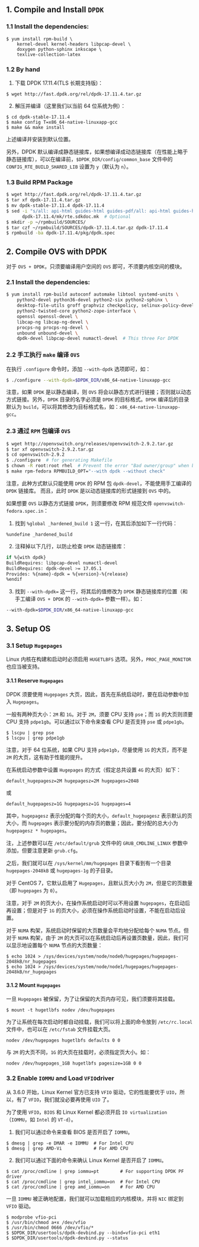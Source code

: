 
## 1. Compile and Install `DPDK`

### 1.1 Install the dependencies:

```shell
$ yum install rpm-build \
    kernel-devel kernel-headers libpcap-devel \
    doxygen python-sphinx inkscape \
    texlive-collection-latex
```

### 1.2 By hand

1. 下载 DPDK 17.11.4(TLS 长期支持版)：
```shell
$ wget http://fast.dpdk.org/rel/dpdk-17.11.4.tar.gz
```
2. 解压并编译（这里我们以当前 64 位系统为例）：
```shell
$ cd dpdk-stable-17.11.4
$ make config T=x86_64-native-linuxapp-gcc
$ make && make install
```

上述编译并安装到默认位置。

另外，DPDK 默认编译成静态链接库，如果想编译成动态链接库（在性能上略于静态链接库），可以在编译前，`$DPDK_DIR/config/common_base` 文件中的 `CONFIG_RTE_BUILD_SHARED_LIB` 设置为 `y`（默认为 `n`）。

### 1.3 Build RPM Package
```bash
$ wget http://fast.dpdk.org/rel/dpdk-17.11.4.tar.gz
$ tar xf dpdk-17.11.4.tar.gz
$ mv dpdk-stable-17.11.4 dpdk-17.11.4
$ sed -i "s/all: api-html guides-html guides-pdf/all: api-html guides-html/g" \
      dpdk-17.11.4/mk/rte.sdkdoc.mk  # Optional
$ mkdir -p ~/rpmbuild/SOURCES/
$ tar czf ~/rpmbuild/SOURCES/dpdk-17.11.4.tar.gz dpdk-17.11.4
$ rpmbuild -ba dpdk-17.11.4/pkg/dpdk.spec
```

## 2. Compile OVS with DPDK

对于 `OVS + DPDK`，只须要编译用户空间的 `OVS` 即可，不须要内核空间的模块。


### 2.1 Install the dependencies:

```bash
$ yum install rpm-build autoconf automake libtool systemd-units \
    python2-devel python36-devel python2-six python2-sphinx \
    desktop-file-utils groff graphviz checkpolicy, selinux-policy-devel \
    python2-twisted-core python2-zope-interface \
    openssl openssl-devel \
    libcap-ng libcap-ng-devel \
    procps-ng procps-ng-devel \
    unbound unbound-devel \
    dpdk-devel libpcap-devel numactl-devel  # This three For DPDK
```

### 2.2 手工执行 `make` 编译 `OVS`

在执行 `.configure` 命令时，添加 `--with-dpdk` 选项即可，如：
```bash
$ ./configure --with-dpdk=$DPDK_DIR/x86_64-native-linuxapp-gcc
```

注意，如果 `DPDK` 是以静态编译，则 `OVS` 将会以静态方式进行链接；否则就以动态方式链接。另外，`DPDK` 目录的名字必须是 `DPDK` 的目标格式。`DPDK` 编译后的目录默认为 `build`，可以将其修改为目标格式名，如：`x86_64-native-linuxapp-gcc`。


### 2.3 通过 `RPM` 包编译 `OVS`

```bash
$ wget http://openvswitch.org/releases/openvswitch-2.9.2.tar.gz
$ tar xf openvswitch-2.9.2.tar.gz
$ cd openvswitch-2.9.2
$ ./configure  # for generating Makefile
$ chown -R root:root rhel  # Prevent the error "Bad owner/group" when building
$ make rpm-fedora RPMBUILD_OPT="--with dpdk --without check"
```

注意，此种方式默认只能使用 `DPDK` 的 RPM 包 `dpdk-devel`，不能使用手工编译的 `DPDK` 链接库。 而且，此时 `DPDK` 是以动态链接库的形式链接到 `OVS` 中的。

如果想要 `OVS` 以静态方式链接 `DPDK`，则须要修改 RPM 规范文件 `openvswitch-fedora.spec.in`：
1. 找到 `%global _hardened_build 1` 这一行，在其后添加如下一行代码：
```shell
%undefine _hardened_build
```
2. 注释掉以下几行，以防止检查 `DPDK` 动态链接库：
```bash
if %{with dpdk}
BuildRequires: libpcap-devel numactl-devel
BuildRequires: dpdk-devel >= 17.05.1
Provides: %{name}-dpdk = %{version}-%{release}
%endif
```
3. 找到 `--with-dpdk=` 这一行，将其后的值修改为 `DPDK` 静态链接库的位置（和手工编译 `OVS + DPDK` 的 `--with-dpdk=` 参数一样）。如：
```bash
--with-dpdk=$DPDK_DIR/x86_64-native-linuxapp-gcc
```


## 3. Setup OS

### 3.1 Setup `Hugepages`

Linux 内核在构建和启动时必须启用 `HUGETLBFS` 选项。另外，`PROC_PAGE_MONITOR` 也应当被支持。

#### 3.1.1 Reserve `Hugepages`

DPDK 须要使用 `Hugepages` 大页，因此，首先在系统启动时，要在启动参数中加入 `Hugepages`。

一般有两种页大小：`2M` 和 `1G`。对于 `2M`，须要 CPU 支持 `pse`；而 `1G` 的大页则须要 CPU 支持 `pdpe1gb`。可以通过以下命令来查看 CPU 是否支持 `pse` 或 `pdpe1gb`。

```shell
$ lscpu | grep pse
$ lscpu | grep pdpe1gb
```

注意，对于 64 位系统，如果 CPU 支持 `pdpe1gb`，尽量使用 `1G` 的大页，而不是 `2M` 的大页，这有助于性能的提升。

在系统启动参数中设置 `Hugepages` 的方式（假定总共设置 `4G` 的大页）如下：
```
default_hugepagesz=2M hugepagesz=2M hugepages=2048
```
或
```
default_hugepagesz=1G hugepagesz=1G hugepages=4
```

其中，`hugepagesz` 表示分配的每个页的大小，`default_hugepagesz` 表示默认的页大小，而 `hugepages` 表示要分配的内存页的数量；因此，要分配的总大小为 `hugepagesz * hugepages`。

注，上述参数可以在 `/etc/default/grub` 文件中的 `GRUB_CMDLINE_LINUX` 参数中添加，但要注意更新 `grub.cfg`。

之后，我们就可以在 `/sys/kernel/mm/hugepages` 目录下看到有一个目录 `hugepages-2048kB` 或 `hugepages-1g` 的子目录。

对于 CentOS 7，它默认启用了 `Hugepages`，且默认页大小为 `2M`，但是它的页数量（即 `hugepages` 为 `0`）。

注意，对于 `2M` 的页大小，在操作系统启动时可以不用设置 `hugepages`，在启动后再设置；但是对于 `1G` 的页大小，必须在操作系统启动时设置，不能在启动后设置。

对于 `NUMA` 构架，系统启动时保留的大页数量会平均地分配给每个 `NUMA` 节点。但对于 `NUMA` 构架，由于 `2M` 的大页可以在系统启动后再设置页数量，因此，我们可以显示地设置每个 `NUMA` 节点的大页数量：
```shell
$ echo 1024 > /sys/devices/system/node/node0/hugepages/hugepages-2048kB/nr_hugepages
$ echo 1024 > /sys/devices/system/node/node1/hugepages/hugepages-2048kB/nr_hugepages
```

#### 3.1.2 Mount `Hugepages`

一旦 `Hugepages` 被保留，为了让保留的大页内存可见，我们须要将其挂载。

```shell
$ mount -t hugetlbfs nodev /dev/hugepages
```

为了让系统在每次启动时都自动挂载，我们可以将上面的命令放到 `/etc/rc.local` 文件中，也可以在 `/etc/fstab` 文件挂载大页。

```shell
nodev /dev/hugepages hugetlbfs defaults 0 0
```

与 `2M` 的大页不同，`1G` 的大页在挂载时，必须指定页大小。如：
```shell
nodev /dev/hugepages_1GB hugetlbfs pagesize=1GB 0 0
```

### 3.2 Enable `IOMMU` and Load `VFIO`driver

从 3.6.0 开始，Linux Kernel 官方已支持 `VFIO` 驱动，它的性能要优于 `UIO`，所以，有了 `VFIO`，我们就没必要再使用 `UIO` 了。

为了使用 `VFIO`，`BIOS` 和 Linux Kernel 都必须开启 `IO virtualization `（`IOMMU`，如 `Intel` 的 `VT-d`）。
1. 我们可以通过命令来查看 BIOS 是否开启了 `IOMMU`。
```shell
$ dmesg | grep -e DMAR -e IOMMU  # For Intel CPU
$ dmesg | grep AMD-Vi            # For AMD CPU
```
2. 我们可以通过下面的命令来确认 Linux Kernel 是否开启了 `IOMMU`。
```shell
$ cat /proc/cmdline | grep iommu=pt        # For supporting DPDK PF driver
$ cat /proc/cmdline | grep intel_iommu=on  # For Intel CPU
$ cat /proc/cmdline | grep amd_iommu=on    # For AMD CPU
```

一旦 `IOMMU` 被正确地配置，我们就可以加载相应的内核模块，并将 `NIC` 绑定到 `VFIO` 驱动。
```shell
$ modprobe vfio-pci
$ /usr/bin/chmod a+x /dev/vfio
$ /usr/bin/chmod 0666 /dev/vfio/*
$ $DPDK_DIR/usertools/dpdk-devbind.py --bind=vfio-pci eth1
$ $DPDK_DIR/usertools/dpdk-devbind.py --status
```
